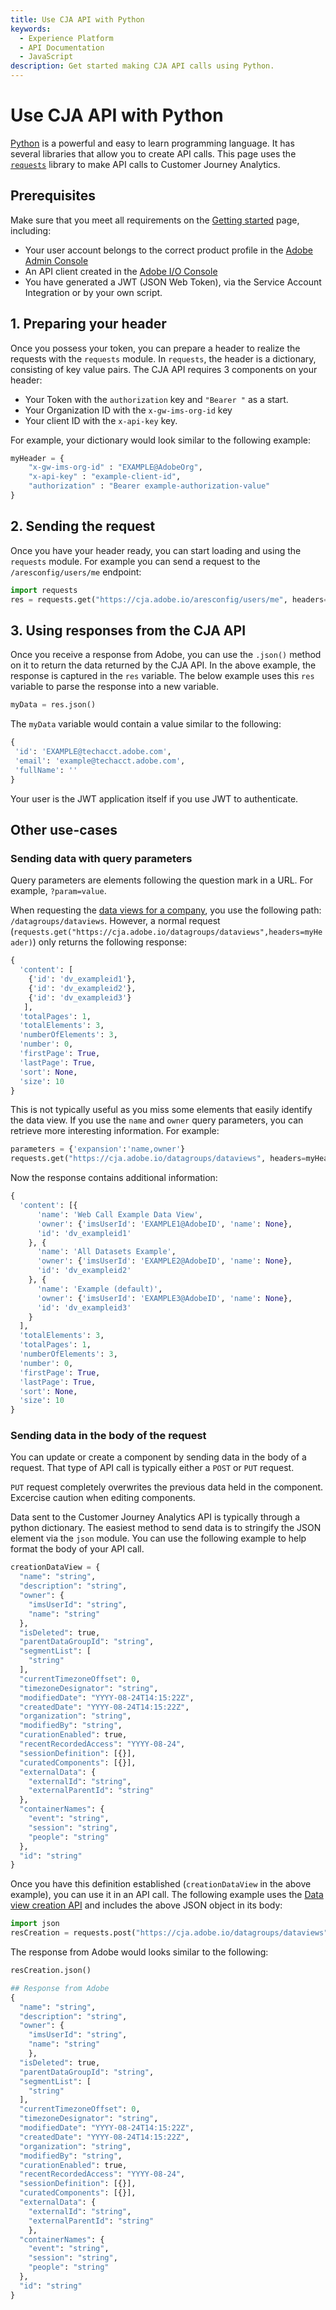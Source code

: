 ```yaml
---
title: Use CJA API with Python
keywords:
  - Experience Platform
  - API Documentation
  - JavaScript
description: Get started making CJA API calls using Python.
---
```


# Use CJA API with Python

[Python](https://www.python.org/) is a powerful and easy to learn programming language. It has several libraries that allow you to create API calls. This page uses the [`requests`](https://pypi.org/project/requests/) library to make API calls to Customer Journey Analytics.

## Prerequisites

Make sure that you meet all requirements on the [Getting started](../getting-started/index.md) page, including:

* Your user account belongs to the correct product profile in the [Adobe Admin Console](https://adminconsole.adobe.com)
* An API client created in the [Adobe I/O Console](https://console.adobe.io)
* You have generated a JWT (JSON Web Token), via the Service Account Integration or by your own script.

## 1. Preparing your header

Once you possess your token, you can prepare a header to realize the requests with the `requests` module. In `requests`, the header is a dictionary, consisting of key value pairs. The CJA API requires 3 components on your header:

* Your Token with the `authorization` key and `"Bearer "` as a start.
* Your Organization ID with the `x-gw-ims-org-id` key
* Your client ID with the `x-api-key` key.

For example, your dictionary would look similar to the following example:

```python
myHeader = {
    "x-gw-ims-org-id" : "EXAMPLE@AdobeOrg",
    "x-api-key" : "example-client-id",
    "authorization" : "Bearer example-authorization-value"
}
```

## 2. Sending the request

Once you have your header ready, you can start loading and using the `requests` module. For example you can send a request to the `/aresconfig/users/me` endpoint:

```python
import requests
res = requests.get("https://cja.adobe.io/aresconfig/users/me", headers=myHeader)
```

## 3. Using responses from the CJA API

Once you receive a response from Adobe, you can use the `.json()` method on it to return the data returned by the CJA API. In the above example, the response is captured in the `res` variable. The below example uses this `res` variable to parse the response into a new variable.

```python
myData = res.json()
```

The `myData` variable would contain a value similar to the following:

```python
{
 'id': 'EXAMPLE@techacct.adobe.com',
 'email': 'example@techacct.adobe.com',
 'fullName': ''
}
```

<InlineAlert variant="help" slots="text"/>

Your user is the JWT application itself if you use JWT to authenticate.

## Other use-cases

### Sending data with query parameters

Query parameters are elements following the question mark in a URL. For example, `?param=value`.

When requesting the [data views for a company](https://www.adobe.io/cja-apis/docs/api/#operation/getDataViewsForCompany), you use the following path: `/datagroups/dataviews`. However, a normal request (`requests.get("https://cja.adobe.io/datagroups/dataviews",headers=myHeader)`) only returns the following response:

```python
{
  'content': [
    {'id': 'dv_exampleid1'},
    {'id': 'dv_exampleid2'},
    {'id': 'dv_exampleid3'}
   ],
  'totalPages': 1,
  'totalElements': 3,
  'numberOfElements': 3,
  'number': 0,
  'firstPage': True,
  'lastPage': True,
  'sort': None,
  'size': 10
}
```

This is not typically useful as you miss some elements that easily identify the data view. If you use the `name` and `owner` query parameters, you can retrieve more interesting information. For example:

```python
parameters = {'expansion':'name,owner'}
requests.get("https://cja.adobe.io/datagroups/dataviews", headers=myHeader, params=parameters)
```

Now the response contains additional information:

```python
{
  'content': [{
      'name': 'Web Call Example Data View',
      'owner': {'imsUserId': 'EXAMPLE1@AdobeID', 'name': None},
      'id': 'dv_exampleid1'
    }, {
      'name': 'All Datasets Example',
      'owner': {'imsUserId': 'EXAMPLE2@AdobeID', 'name': None},
      'id': 'dv_exampleid2'
    }, {
      'name': 'Example (default)',
      'owner': {'imsUserId': 'EXAMPLE3@AdobeID', 'name': None},
      'id': 'dv_exampleid3'
    }
  ],
  'totalElements': 3,
  'totalPages': 1,
  'numberOfElements': 3,
  'number': 0,
  'firstPage': True,
  'lastPage': True,
  'sort': None,
  'size': 10
}
```

### Sending data in the body of the request

You can update or create a component by sending data in the body of a request. That type of API call is typically either a `POST` or `PUT` request.

<InlineAlert variant="help" slots="text"/>

`PUT` request completely overwrites the previous data held in the component. Excercise caution when editing components.

Data sent to the Customer Journey Analytics API is typically through a python dictionary. The easiest method to send data is to stringify the JSON element via the `json` module. You can use the following example to help format the body of your API call.

```python
creationDataView = {
  "name": "string",
  "description": "string",
  "owner": {
    "imsUserId": "string",
    "name": "string"
  },
  "isDeleted": true,
  "parentDataGroupId": "string",
  "segmentList": [
    "string"
  ],
  "currentTimezoneOffset": 0,
  "timezoneDesignator": "string",
  "modifiedDate": "YYYY-08-24T14:15:22Z",
  "createdDate": "YYYY-08-24T14:15:22Z",
  "organization": "string",
  "modifiedBy": "string",
  "curationEnabled": true,
  "recentRecordedAccess": "YYYY-08-24",
  "sessionDefinition": [{}],
  "curatedComponents": [{}],
  "externalData": {
    "externalId": "string",
    "externalParentId": "string"
  },
  "containerNames": {
    "event": "string",
    "session": "string",
    "people": "string"
  },
  "id": "string"
}
```

Once you have this definition established (`creationDataView` in the above example), you can use it in an API call. The following example uses the [Data view creation API](https://www.adobe.io/cja-apis/docs/api/#operation/getDataViewsForCompany) and includes the above JSON object in its body:

```python
import json
resCreation = requests.post("https://cja.adobe.io/datagroups/dataviews", headers=myHeader, data=json.dumps(creationDataView))
```

The response from Adobe would looks similar to the following:

```python
resCreation.json()

## Response from Adobe
{
  "name": "string",
  "description": "string",
  "owner": {
    "imsUserId": "string",
    "name": "string"
    },
  "isDeleted": true,
  "parentDataGroupId": "string",
  "segmentList": [
    "string"
  ],
  "currentTimezoneOffset": 0,
  "timezoneDesignator": "string",
  "modifiedDate": "YYYY-08-24T14:15:22Z",
  "createdDate": "YYYY-08-24T14:15:22Z",
  "organization": "string",
  "modifiedBy": "string",
  "curationEnabled": true,
  "recentRecordedAccess": "YYYY-08-24",
  "sessionDefinition": [{}],
  "curatedComponents": [{}],
  "externalData": {
    "externalId": "string",
    "externalParentId": "string"
    },
  "containerNames": {
    "event": "string",
    "session": "string",
    "people": "string"
  },
  "id": "string"
}
```
